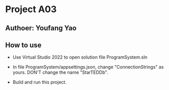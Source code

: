 # Project A03

## Authoer: Youfang Yao

## How to use

- Use Virtual Studio 2022 to open solution file ProgramSystem.sln

- In file ProgramSystem/appsettings.json, change "ConnectionStrings" as yours. DON'T change the name "StarTEDDb".

- Build and run this project.

